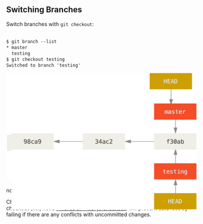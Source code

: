 ## Switching Branches

Switch branches with `git checkout`:

<pre><code data-trim data-noescape>
$ <span class="fragment" data-fragment-index="1">git branch --list</span>
<span class="fragment" data-fragment-index="2">* master
  testing
$</span> <span class="fragment" data-fragment-index="3">git checkout testing</span>
<span class="fragment" data-fragment-index="4">Switched to branch 'testing'</span>
</code></pre>

<div>
    <div style="width: 500px; margin: 0 auto; position: relative;">
        <img data-fragment-index="4" src="images/head-to-master.png" alt="`HEAD` points to the `master` branch." class="fragment fade-out">
        <img data-fragment-index="4" src="images/head-to-testing.png" alt="`HEAD` now points to the `testing` branch." class="fragment" style="position: absolute; left: 12px; top: 82px;">
    </div>
</div>

note:

Checking out a branch also updates the index and working directory. A plain checkout (i.e., not a [`--force` or `--merge` checkout](http://git-scm.com/docs/git-checkout)) will prevent data loss by failing if there are any conflicts with uncommitted changes.
